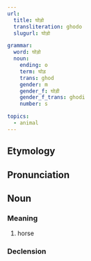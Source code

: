 ```yaml
---
url:
  title: घोड़ो
  transliteration: ghodo
  slugurl: घोड़ो

grammar:
  word: घोड़ो
  noun:
    ending: o
    term: घोड़
    trans: ghod
    gender: m
    gender_f: घोड़ी
    gender_f_trans: ghodi
    number: s

topics:
  - animal
---
```


## Etymology

## Pronunciation

## Noun
### Meaning
1. horse

### Declension
<noun-decl :grammar="grammar"></noun-decl>